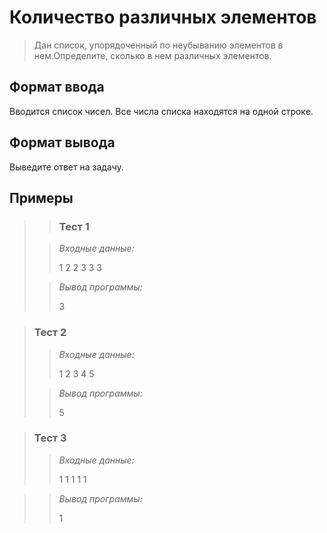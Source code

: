 #  Количество различных элементов


>Дан список, упорядоченный по неубыванию элементов в нем.Определите, сколько в нем различных элементов.

## Формат ввода

Вводится список чисел. Все числа списка находятся на одной строке.

## Формат вывода

Выведите ответ на задачу.

 ## Примеры
>
> >### Тест 1
>
>>*Входные данные:*
>>
>>1 2 2 3 3 3
>>
>>
>>
>>
>> 
>>
>>
>>
>>
>> 
> 
>>*Вывод программы:*
>>
>>3
>>

 
>### Тест 2
>
>>*Входные данные:*
>>
>>
>>
>>
>>1 2 3 4 5
>>
>>
>>
>> 
>>
>> 
>>
>>
>>
>>
>>
>
>>*Вывод программы:*
>>
>>5



>### Тест 3
>>
>>*Входные данные:*
>>
>>
>>
>>1 1 1 1 1
>>
>>
>>
>> 
>>
>> 
>>
>>
>>

>>*Вывод программы:*
>>
>>1
>>
>>